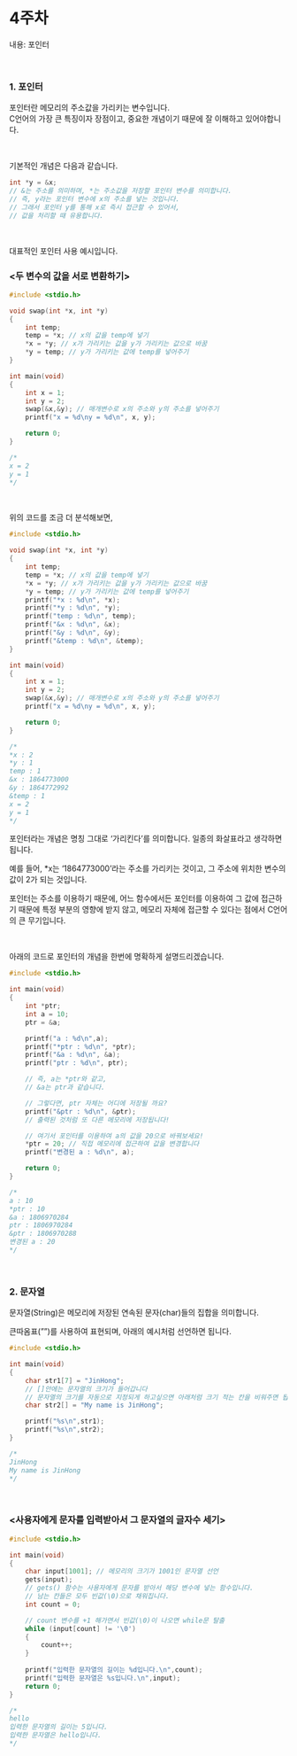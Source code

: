 # 4주차

내용: 포인터

<br/>

### 1. 포인터

포인터란 메모리의 주소값을 가리키는 변수입니다.  
C언어의 가장 큰 특징이자 장점이고, 중요한 개념이기 때문에 잘 이해하고 있어야합니다.

<br/>

기본적인 개념은 다음과 같습니다.

```c
int *y = &x;
// &는 주소를 의미하며, *는 주소값을 저장할 포인터 변수를 의미합니다.
// 즉, y라는 포인터 변수에 x의 주소를 넣는 것입니다.
// 그래서 포인터 y를 통해 x로 즉시 접근할 수 있어서,
// 값을 처리할 때 유용합니다.
```

<br/>

대표적인 포인터 사용 예시입니다.

### <두 변수의 값을 서로 변환하기>

```c
#include <stdio.h>

void swap(int *x, int *y)
{
	int temp;
	temp = *x; // x의 값을 temp에 넣기
	*x = *y; // x가 가리키는 값을 y가 가리키는 값으로 바꿈
	*y = temp; // y가 가리키는 값에 temp를 넣어주기
}

int main(void)
{
	int x = 1;
	int y = 2;
	swap(&x,&y); // 매개변수로 x의 주소와 y의 주소를 넣어주기
	printf("x = %d\ny = %d\n", x, y);

	return 0;
}

/*
x = 2
y = 1
*/
```

<br/>

위의 코드를 조금 더 분석해보면,

```c
#include <stdio.h>

void swap(int *x, int *y)
{
	int temp;
	temp = *x; // x의 값을 temp에 넣기
	*x = *y; // x가 가리키는 값을 y가 가리키는 값으로 바꿈
	*y = temp; // y가 가리키는 값에 temp를 넣어주기
	printf("*x : %d\n", *x);
	printf("*y : %d\n", *y);
	printf("temp : %d\n", temp);
	printf("&x : %d\n", &x);
	printf("&y : %d\n", &y);
	printf("&temp : %d\n", &temp);
}

int main(void)
{
	int x = 1;
	int y = 2;
	swap(&x,&y); // 매개변수로 x의 주소와 y의 주소를 넣어주기
	printf("x = %d\ny = %d\n", x, y);

	return 0;
}

/*
*x : 2
*y : 1
temp : 1
&x : 1864773000
&y : 1864772992
&temp : 1
x = 2
y = 1
*/
```

포인터라는 개념은 명칭 그대로 ‘가리킨다’를 의미합니다. 일종의 화살표라고 생각하면 됩니다.

예를 들어, *x는 ‘1864773000’라는 주소를 가리키는 것이고, 그 주소에 위치한 변수의 값이 2가 되는 것입니다.

포인터는 주소를 이용하기 때문에, 어느 함수에서든 포인터를 이용하여 그 값에 접근하기 때문에 특정 부분의 영향에 받지 않고, 메모리 자체에 접근할 수 있다는 점에서 C언어의 큰 무기입니다.

<br/>

아래의 코드로 포인터의 개념을 한번에 명확하게 설명드리겠습니다.

```c
#include <stdio.h>

int main(void)
{
	int *ptr;
	int a = 10;
	ptr = &a;

	printf("a : %d\n",a);
	printf("*ptr : %d\n", *ptr);
	printf("&a : %d\n", &a);
	printf("ptr : %d\n", ptr);

	// 즉, a는 *ptr와 같고,
	// &a는 ptr과 같습니다.

	// 그렇다면, ptr 자체는 어디에 저장될 까요?
	printf("&ptr : %d\n", &ptr);
	// 출력된 것처럼 또 다른 메모리에 저장됩니다!

	// 여기서 포인터를 이용하여 a의 값을 20으로 바꿔보세요!
	*ptr = 20; // 직접 메모리에 접근하여 값을 변경합니다
	printf("변경된 a : %d\n", a);	

	return 0;
}

/*
a : 10
*ptr : 10
&a : 1806970284
ptr : 1806970284
&ptr : 1806970288
변경된 a : 20
*/
```

<br/>

### 2. 문자열

문자열(String)은 메모리에 저장된 연속된 문자(char)들의 집합을 의미합니다.

큰따옴표(””)를 사용하여 표현되며, 아래의 예시처럼 선언하면 됩니다.

```c
#include <stdio.h>

int main(void)
{
	char str1[7] = "JinHong";
    // []안에는 문자열의 크기가 들어갑니다
    // 문자열의 크기를 자동으로 지정되게 하고싶으면 아래처럼 크기 적는 칸을 비워주면 됩니다.
	char str2[] = "My name is JinHong";

    printf("%s\n",str1);
    printf("%s\n",str2);
}

/*
JinHong
My name is JinHong
*/
```

<br/>

### <사용자에게 문자를 입력받아서 그 문자열의 글자수 세기>

```c
#include <stdio.h>

int main(void)
{
    char input[1001]; // 메모리의 크기가 1001인 문자열 선언
    gets(input); 
    // gets() 함수는 사용자에게 문자를 받아서 해당 변수에 넣는 함수입니다.
    // 남는 칸들은 모두 빈값(\0)으로 채워집니다.
    int count = 0;

    // count 변수를 +1 해가면서 빈값(\0)이 나오면 while문 탈출
    while (input[count] != '\0')
    {
        count++;
    }
    
    printf("입력한 문자열의 길이는 %d입니다.\n",count);
    printf("입력한 문자열은 %s입니다.\n",input);
    return 0;
}

/*
hello
입력한 문자열의 길이는 5입니다.
입력한 문자열은 hello입니다.
*/
```